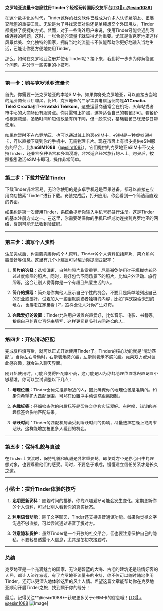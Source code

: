 **克罗地亚流量卡怎麽註冊Tinder？轻松玩转国际交友平台[[TG💪+ @esim1088](https://t.me/s/esim1088)]**

在这个数字化的时代，Tinder这样的社交软件已经成为许多人认识新朋友、拓展交际圈的重要工具。无论是为了寻找恋爱对象还是单纯想交个外国朋友，Tinder都提供了便捷的方式。然而，对于一些海外用户来说，使用Tinder可能会遇到网络连接的问题，这时，一张合适的流量卡就显得尤为重要。尤其是像克罗地亚这样风景优美、文化独特的国家，拥有当地的流量卡不仅能帮助你更好地融入当地生活，还能让你更方便地使用Tinder。

那么，如何在克罗地亚注册并使用Tinder呢？接下来，我们将一步步为你解答这个问题，并分享一些实用的小技巧。

---

### 第一步：购买克罗地亚流量卡

首先，你需要一张克罗地亚的本地SIM卡。如果你身处克罗地亚，可以直接去当地的运营商营业厅购买。比如，克罗地亚的三家主要电信运营商是**A1 Croatia**、**Tele2 Croatia**和**T-Hrvatski Telekom**。这些运营商通常会在机场、火车站或者市中心的大商场设有服务点。你只需带上护照，选择适合自己的套餐即可。套餐价格根据流量、通话时间和短信数量有所不同，但一般来说，基础套餐已经足够日常使用。

如果你暂时不在克罗地亚，也可以通过线上购买eSIM卡。eSIM是一种虚拟SIM卡，可以直接下载到你的手机中，无需物理卡片。现在市面上有很多提供eSIM服务的平台，比如**eSIM1088**（[@esim1088](https://t.me/s/esim1088)），它们提供的克罗地亚eSIM卡不仅支持Tinder，还兼容多种语言和多国漫游，非常适合经常旅行的人士。购买后，按照指引激活eSIM卡即可，操作非常简单。

---

### 第二步：下载并安装Tinder

下载Tinder非常容易。无论你使用的是安卓手机还是苹果设备，都可以直接在应用商店搜索“Tinder”进行下载。安装完成后，打开应用，你会看到一个简洁而直观的界面。

如果你是第一次使用Tinder，系统会提示你输入手机号码进行注册。这是Tinder的基本注册方式之一。在这里，你需要确保你的手机已经成功连接到克罗地亚的网络，否则可能无法收到验证码。

---

### 第三步：填写个人资料

注册完成后，你需要完善你的个人资料。Tinder的个人资料包括照片、简介和兴趣爱好等信息。这里有几个小建议可以帮助你提高匹配率：

1. **照片的选择**：选择清晰、自然的照片非常重要。尽量避免使用过于模糊或者经过过度修图的照片。同时，最好包含不同场景下的照片，比如户外活动、旅行照等，这会让别人觉得你是一个有趣且热爱生活的人。
   
2. **简介的撰写**：简介是你向他人展示自己个性的机会。不要只是简单地列出自己的职业或爱好，试着加入一些幽默感或者独特的内容，比如“喜欢探索未知的地方，也爱宅在家里看书”，这样会让人对你产生好奇。

3. **兴趣爱好的设置**：Tinder允许用户设置兴趣爱好，比如音乐、电影、书籍等。根据自己的真实喜好来填写，这样更容易吸引志同道合的人。

---

### 第四步：开始滑动匹配

完成资料填写后，就可以正式开始使用Tinder了。Tinder的核心功能就是“滑动匹配”。当你左右滑动时，右滑表示感兴趣，左滑则表示不感兴趣。如果双方都对彼此感兴趣，就会进入聊天界面。

刚开始使用时，可能会觉得匹配率不高，这可能是因为你的地理位置或兴趣设置不够精准。你可以尝试调整以下几点：

1. **地理位置**：Tinder会优先推荐附近的人，因此确保你的地理位置是准确的。如果你希望扩大匹配范围，可以在设置中手动调整距离限制。

2. **兴趣标签**：仔细检查你的兴趣标签是否符合你的实际爱好。有时候，错误的兴趣标签会影响匹配结果。

3. **活跃时间**：Tinder的匹配机制会受到活跃时间的影响。尽量选择在晚上或周末活跃，这样能增加被更多人看到的机会。

---

### 第五步：保持礼貌与真诚

在Tinder上交流时，保持礼貌和真诚是非常重要的。即使对方不是你心目中的理想对象，也要尊重他们的感受。同时，不要急于求成，慢慢建立信任关系才是长久之道。

---

### 小贴士：提升Tinder体验的技巧

1. **定期更新资料**：随着时间的推移，你的兴趣爱好可能会发生变化。定期更新你的个人资料，可以让别人看到你的真实状态。

2. **利用语音功能**：除了文字聊天，Tinder还支持语音通话功能。如果你觉得文字沟通不够直接，可以尝试通过语音了解对方。

3. **注意隐私保护**：虽然Tinder是一个开放的社交平台，但也要注意保护自己的隐私。不要轻易透露个人信息，尤其是在初次接触时。

---

### 总结

克罗地亚是一个充满魅力的国家，无论是碧蓝的大海、古老的建筑还是热情好客的人民，都让人流连忘返。有了克罗地亚流量卡的支持，你不仅可以随时随地使用Tinder，还可以更深入地体验这里的风土人情。希望这篇文章能帮助你在克罗地亚顺利开启Tinder之旅，找到属于你的缘分！

最后，记得关注**@esim1088**获取更多关于eSIM卡的信息哦！[[TG💪+ @esim1088](https://t.me/s/esim1088) ![Image](https://i.postimg.cc/4NQfJmqS/Snipaste-2025-05-13-00-14-12.png)]